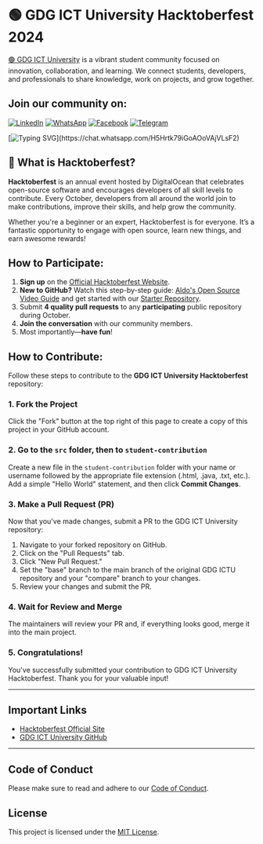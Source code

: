 # 🟢 GDG ICT University Hacktoberfest 2024

[🟢 GDG ICT University](https://github.com/GDG-On-Campus-ICTU/) is a vibrant student community focused on innovation, collaboration, and learning. We connect students, developers, and professionals to share knowledge, work on projects, and grow together.

## Join our community on:

[![LinkedIn](https://img.shields.io/badge/-LinkedIn-blue?style=for-the-badge&logo=linkedin)](https://www.linkedin.com/company/gdscictuniversity/)
[![WhatsApp](https://img.shields.io/badge/-WhatsApp-brightgreen?style=for-the-badge&logo=whatsapp)](https://chat.whatsapp.com/H5Hrtk79iGoAOoVAjVLsF2)
[![Facebook](https://img.shields.io/badge/-Facebook-blue?style=for-the-badge&logo=facebook)](https://web.facebook.com/gdscictu)
[![Telegram](https://img.shields.io/badge/-Telegram-blue?style=for-the-badge&logo=telegram)](https://t.me/gdgictu)

[![Typing SVG](https://readme-typing-svg.herokuapp.com?font=Fira+Code&size=24&color=%2336BCF7&lines=🖐Join+us+on+our+journey!)](https://chat.whatsapp.com/H5Hrtk79iGoAOoVAjVLsF2)

## 🎉 What is Hacktoberfest?

**Hacktoberfest** is an annual event hosted by DigitalOcean that celebrates open-source software and encourages developers of all skill levels to contribute. Every October, developers from all around the world join to make contributions, improve their skills, and help grow the community.

Whether you're a beginner or an expert, Hacktoberfest is for everyone. It’s a fantastic opportunity to engage with open source, learn new things, and earn awesome rewards!

## How to Participate:

1. **Sign up** on the [Official Hacktoberfest Website](https://hacktoberfest.com/auth).
2. **New to GitHub?** Watch this step-by-step guide: [Aldo's Open Source Video Guide](https://www.youtube.com/watch?v=uQLNFRviB6Q) and get started with our [Starter Repository](https://github.com/zero-to-mastery/start-here-guidelines).
3. Submit **4 quality pull requests** to any **participating** public repository during October.
4. **Join the conversation** with our community members.
5. Most importantly—**have fun**!

## How to Contribute:

Follow these steps to contribute to the **GDG ICT University Hacktoberfest** repository:

### 1. Fork the Project
Click the "Fork" button at the top right of this page to create a copy of this project in your GitHub account.

### 2. Go to the `src` folder, then to `student-contribution`
Create a new file in the `student-contribution` folder with your name or username followed by the appropriate file extension (.html, .java, .txt, etc.). Add a simple "Hello World" statement, and then click **Commit Changes**.

### 3. Make a Pull Request (PR)
Now that you've made changes, submit a PR to the GDG ICT University repository:

1. Navigate to your forked repository on GitHub.
2. Click on the "Pull Requests" tab.
3. Click "New Pull Request."
4. Set the "base" branch to the main branch of the original GDG ICTU repository and your "compare" branch to your changes.
5. Review your changes and submit the PR.

### 4. Wait for Review and Merge
The maintainers will review your PR and, if everything looks good, merge it into the main project.

### 5. Congratulations!
You've successfully submitted your contribution to GDG ICT University Hacktoberfest. Thank you for your valuable input!

---

## Important Links

- [Hacktoberfest Official Site](https://hacktoberfest.digitalocean.com/)
- [GDG ICT University GitHub](https://github.com/GDG-On-Campus-ICTU/)

---

## Code of Conduct

Please make sure to read and adhere to our [Code of Conduct](https://www.digitalocean.com/community/tutorial_series/an-introduction-to-open-source).

## License

This project is licensed under the [MIT License](LICENSE).
